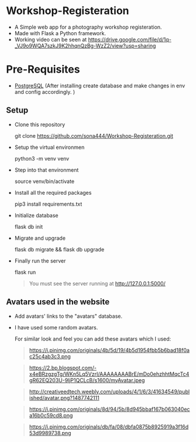 # Workshop-Registeration
- A Simple web app for a photography workshop registeration. 
- Made with Flask a Python framework.
- Working video can be seen at https://drive.google.com/file/d/1q-_VJ9o9WQA7szkJ9K2hhqnQzBg-WzZ2/view?usp=sharing

# Pre-Requisites
 - [PostgreSQL](https://www.postgresql.org/download/) (After installing create database and make changes in env and config accordingly. )

## Setup 
- Clone this repository 
  
  git clone https://github.com/sona444/Workshop-Registeration.git
  
- Setup the virtual environmen 
     
    python3 -m venv venv 
    
- Step into that environment 
   
   source venv/bin/activate
   
- Install all the required packages 
    
   pip3 install requirements.txt
   
- Initialize database 
  
  flask db init
  
- Migrate and upgrade 
    
   flask db migrate && flask db upgrade
   
- Finally run the server 
   
   flask run
   
  >   You must see the server running at  http://127.0.0.1:5000/ 

## Avatars used in the website

  - Add avatars' links to the "avatars" database.

  - I have used some random avatars.

    For similar look and feel you can add these avatars which I used:

    > https://i.pinimg.com/originals/4b/5d/19/4b5d1954fbb5b6bad18f0ac25c4ab3c3.png

    > https://2.bp.blogspot.com/-x4eBRzgzgTg/WKn5Lq5VzrI/AAAAAAAABrE/mDo0ehzhhtMqcTc4gR62EQ203U-9ljP1QCLcB/s1600/myAvatar.jpeg
    
    > http://creativeedtech.weebly.com/uploads/4/1/6/3/41634549/published/avatar.png?1487742111

    > https://i.pinimg.com/originals/8d/94/5b/8d945bbaf167b063040eca16b0c59cd8.png

    > https://i.pinimg.com/originals/db/fa/08/dbfa0875b8925919a3f16d53d9989738.png
